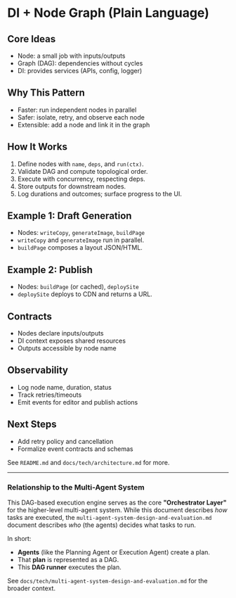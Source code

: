 # DI + Node Graph (Plain Language)

## Core Ideas

- Node: a small job with inputs/outputs
- Graph (DAG): dependencies without cycles
- DI: provides services (APIs, config, logger)

## Why This Pattern

- Faster: run independent nodes in parallel
- Safer: isolate, retry, and observe each node
- Extensible: add a node and link it in the graph

## How It Works

1. Define nodes with `name`, `deps`, and `run(ctx)`.
2. Validate DAG and compute topological order.
3. Execute with concurrency, respecting deps.
4. Store outputs for downstream nodes.
5. Log durations and outcomes; surface progress to the UI.

## Example 1: Draft Generation

- Nodes: `writeCopy`, `generateImage`, `buildPage`
- `writeCopy` and `generateImage` run in parallel.
- `buildPage` composes a layout JSON/HTML.

## Example 2: Publish

- Nodes: `buildPage` (or cached), `deploySite`
- `deploySite` deploys to CDN and returns a URL.

## Contracts

- Nodes declare inputs/outputs
- DI context exposes shared resources
- Outputs accessible by node name

## Observability

- Log node name, duration, status
- Track retries/timeouts
- Emit events for editor and publish actions

## Next Steps

- Add retry policy and cancellation
- Formalize event contracts and schemas

See `README.md` and `docs/tech/architecture.md` for more.

---

### Relationship to the Multi-Agent System

This DAG-based execution engine serves as the core **"Orchestrator Layer"** for the higher-level multi-agent system. While this document describes _how_ tasks are executed, the `multi-agent-system-design-and-evaluation.md` document describes _who_ (the agents) decides what tasks to run.

In short:

- **Agents** (like the Planning Agent or Execution Agent) create a plan.
- That **plan** is represented as a DAG.
- This **DAG runner** executes the plan.

See `docs/tech/multi-agent-system-design-and-evaluation.md` for the broader context.
